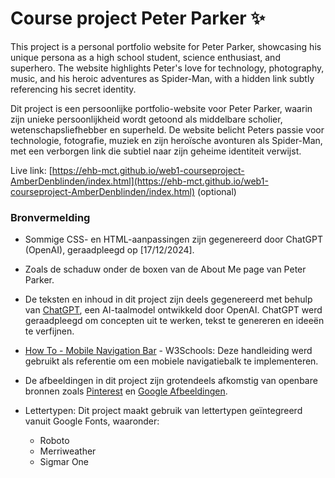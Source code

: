 # Course project Peter Parker ✨

This project is a personal portfolio website for Peter Parker, showcasing his unique persona as a high school student, science enthusiast, and superhero. The website highlights Peter's love for technology, photography, music, and his heroic adventures as Spider-Man, with a hidden link subtly referencing his secret identity.

Dit project is een persoonlijke portfolio-website voor Peter Parker, waarin zijn unieke persoonlijkheid wordt getoond als middelbare scholier, wetenschapsliefhebber en superheld. De website belicht Peters passie voor technologie, fotografie, muziek en zijn heroïsche avonturen als Spider-Man, met een verborgen link die subtiel naar zijn geheime identiteit verwijst.

Live link: [https://ehb-mct.github.io/web1-courseproject-AmberDenblinden/index.html](https://ehb-mct.github.io/web1-courseproject-AmberDenblinden/index.html) (optional)

### Bronvermelding

- Sommige CSS- en HTML-aanpassingen zijn gegenereerd door ChatGPT (OpenAI), geraadpleegd op [17/12/2024].
- Zoals de schaduw onder de boxen van de About Me page van Peter Parker.

- De teksten en inhoud in dit project zijn deels gegenereerd met behulp van [ChatGPT](https://chat.openai.com/), een AI-taalmodel ontwikkeld door OpenAI. ChatGPT werd geraadpleegd om concepten uit te werken, tekst te genereren en ideeën te verfijnen.

- [How To - Mobile Navigation Bar](https://www.w3schools.com/howto/howto_js_mobile_navbar.asp) - W3Schools: Deze handleiding werd gebruikt als referentie om een mobiele navigatiebalk te implementeren.

- De afbeeldingen in dit project zijn grotendeels afkomstig van openbare bronnen zoals [Pinterest](https://www.pinterest.com/) en [Google Afbeeldingen](https://images.google.com/).

- Lettertypen: Dit project maakt gebruik van lettertypen geïntegreerd vanuit Google Fonts, waaronder:
  - Roboto
  - Merriweather
  - Sigmar One

